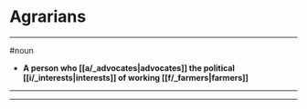 # Agrarians
---
#noun
- **A person who [[a/_advocates|advocates]] the political [[i/_interests|interests]] of working [[f/_farmers|farmers]]**
---
---
